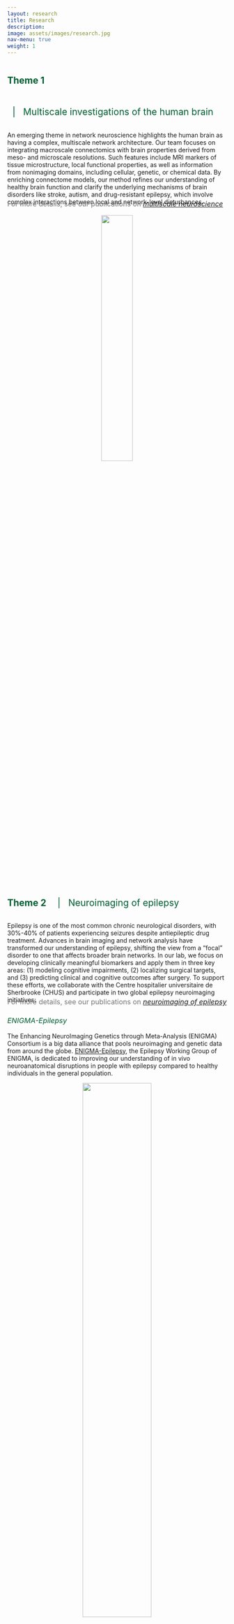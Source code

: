 ```yaml
---
layout: research
title: Research
description: 
image: assets/images/research.jpg
nav-menu: true
weight: 1
---
```


<!-- Main -->
<div id="main" class="alt">

<!-- One -->
<section id="one">
	<div class="inner">

<!-- Theme 1 -->
<h2 id="content" style="color: #005F32; display: inline-block; margin-right: 10px;">Theme 1</h2>
<h2 id="content" style="color: #005F32; font-weight: normal; display: inline-block;">&nbsp; | &nbsp; Multiscale investigations of the human brain</h2>

<p>An emerging theme in network neuroscience highlights the human brain as having a complex, multiscale network architecture. Our team focuses on integrating macroscale connectomics with brain properties derived from meso- and microscale resolutions. Such features include MRI markers of tissue microstructure, local functional properties, as well as information from nonimaging domains, including cellular, genetic, or chemical data. By enriching connectome models, our method refines our understanding of healthy brain function and clarify the underlying mechanisms of brain disorders like stroke, autism, and drug-resistant epilepsy, which involve complex interactions between local and network-level disturbances.</p>

<p style="color: #777777; margin-top: -28px; font-size: medium"> For more details, see our publications on <i><a href="https://pubmed.ncbi.nlm.nih.gov/?term=%28Lariviere+Sara%5Bau%5D%29+AND+multiscale&sort=date&size=100" target="_blank">multiscale neuroscience</a></i> </p>
<div style="text-align: center;">
    <img src="https://www.ncbi.nlm.nih.gov/pmc/articles/PMC6444904/bin/fig-1.jpg" alt="" style="width: 38%; height: auto;"/>
</div>

<!-- Theme 2 -->
<div style="clear: both;"></div>
<br><br><br>
<h2 id="content" style="color: #005F32; display: inline-block; margin-right: 10px;">Theme 2</h2>
<h2 id="content" style="color: #005F32; font-weight: normal; display: inline-block;">&nbsp; | &nbsp; Neuroimaging of epilepsy</h2>
<p>Epilepsy is one of the most common chronic neurological disorders, with 30%-40% of patients experiencing seizures despite antiepileptic drug treatment. Advances in brain imaging and network analysis have transformed our understanding of epilepsy, shifting the view from a “focal” disorder to one that affects broader brain networks. In our lab, we focus on developing clinically meaningful biomarkers and apply them in three key areas: (1) modeling cognitive impairments, (2) localizing surgical targets, and (3) predicting clinical and cognitive outcomes after surgery. To support these efforts, we collaborate with the Centre hospitalier universitaire de Sherbrooke (CHUS) and participate in two global epilepsy neuroimaging initiatives:</p>
<p style="color: #777777; margin-top: -28px; font-size: medium"> For more details, see our publications on <i><a href="https://pubmed.ncbi.nlm.nih.gov/?term=%28Lariviere+Sara%5Bau%5D%29+AND+epilepsy&sort=date&size=100" target="_blank">neuroimaging of epilepsy</a></i> </p>
<div class="row">
	<div class="6u 12u$(small)">
        <h3 style="color: #005F32; font-weight: normal;"><i>ENIGMA-Epilepsy</i></h3>
		<p>The Enhancing NeuroImaging Genetics through Meta-Analysis (ENIGMA) Consortium is a big data alliance that pools neuroimaging and genetic data from around the globe. <a href="https://enigma.ini.usc.edu/ongoing/enigma-epilepsy/" target="_blank">ENIGMA-Epilepsy</a>, the Epilepsy Working Group of ENIGMA, is dedicated to improving our understanding of in vivo neuroanatomical disruptions in people with epilepsy compared to healthy individuals in the general population.</p>
        <div style="text-align: center;">
            <img src="https://www.science.org/cms/10.1126/sciadv.abc6457/asset/5a222c1e-f364-46b9-bdeb-aa9ba35c4512/assets/graphic/abc6457-f1.jpeg" alt="" style="width: 56%; height: auto;"/>
        </div>
	</div>
	<div class="6u$ 12u$(small)">
		<h3 style="color: #005F32; font-weight: normal;"><i>Neuroimaging of Epilepsy Worldwide</i></h3>
		<p>The Neuroimaging ofEpilepsy Worldwide (<a href="https://new-epilepsy.com/" target="_blank">NEW</a>) initiative is a platform for trainees, researchers, and clinicians interested in learning, sharing, and building their careers in neuroimaging of epilepsy. Their primary goal is to provide a community composed of early career researchers (ECRs) and established researchers to facilitate networking, collaboration, and mentorship amongst members.</p>
        <div style="text-align: center;">
            <img src="https://www.ncbi.nlm.nih.gov/pmc/articles/PMC6444904/bin/fig-1.jpg" alt="" style="width: 38%; height: auto;"/>
        </div>
	</div>
</div>

<!-- Theme 3 -->
<div style="clear: both;"></div>
<br><br><br>
<h2 id="content" style="color: #005F32; display: inline-block; margin-right: 10px;">Theme 3</h2>
<h2 id="content" style="color: #005F32; font-weight: normal; display: inline-block;">&nbsp; | &nbsp; Typical and atypical brain development</h2>

<p>With onsets often in childhood, developmental transitions from early childhood through adolescence are sensitive periods for several disorders, including epilepsy. Our research focuses on the dynamic development of cognitive brain networks and the factors that influence them during brain development. Our goals are to (1) map the developmental trajectory of cognitive brain networks, (2) identify stages most vulnerable to environmental and intrinsic influences, and (3) develop predictive markers of developmental cognitive (dys)function.</p>
<p style="color: #777777; margin-top: -28px; font-size: medium"> For more details, see our publications on <i><a href="https://pubmed.ncbi.nlm.nih.gov/?term=%28Lariviere+Sara%5Bau%5D%29+AND+development&sort=date&size=100" target="_blank">brain development</a></i> </p>
<div style="text-align: center;">
    <img src="https://oup.silverchair-cdn.com/oup/backfile/Content_public/Journal/cercor/30/1/10.1093_cercor_bhz069/2/bhz069f2.jpeg?Expires=1728136809&Signature=UMCmdfLd0BVhxbAuWmQzx~GaXhyS5Sz2hwzruaOY2R9fGfrrWHp4tCywGu1HKFO4KDRE1jsHnZcBETStEN0IqoXxgI31MLeW~1aIlFmNdQiu9lEmuYz-ZW8C~-gxJEixOBaCyYlFzy1azzjOeVinHRUiN-YCsv-ssM3dOs~2lZ8ShpOWFZICxFtfRhMKe5EgG8JiFDhq4gfOfZAOPgk4kVCiABwJWB-uW6sCAMSrB4iC9YdBpqMjscm3tEUxzGbbBdvDeTIVmbJH61FnN0rbHyu2~sWvMc3nUT2m5A7jV-kXDc7ddgtPGmSpWc6Eqoft4bnv7MnKAs6grEhhkJTarQ__&Key-Pair-Id=APKAIE5G5CRDK6RD3PGA" alt="" style="width: 66%; height: auto;"/>
</div>
<hr class="major" />



</div>
